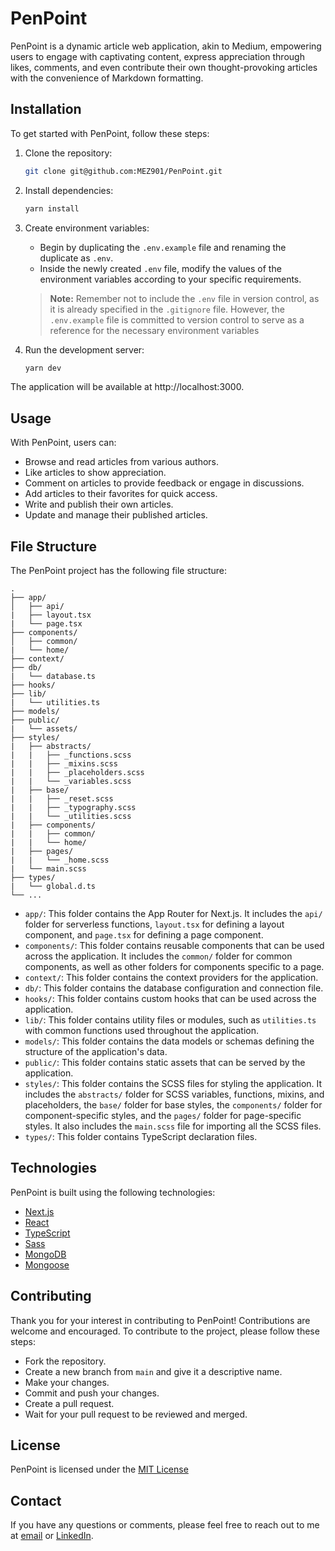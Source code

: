 # PenPoint

PenPoint is a dynamic article web application, akin to Medium, empowering users to engage with captivating content, express appreciation through likes, comments, and even contribute their own thought-provoking articles with the convenience of Markdown formatting.

## Installation

To get started with PenPoint, follow these steps:

1. Clone the repository:
    ```bash
    git clone git@github.com:MEZ901/PenPoint.git
    ```
2. Install dependencies:
   ```bash
   yarn install
   ```
3. Create environment variables:
   - Begin by duplicating the `.env.example` file and renaming the duplicate as `.env`.
   - Inside the newly created `.env` file, modify the values of the environment variables according to your specific requirements.

   > **Note:** Remember not to include the `.env` file in version control, as it is already specified in the `.gitignore` file. However, the `.env.example` file is committed to version control to serve as a reference for the necessary environment variables

4. Run the development server:
   ```bash
   yarn dev
   ```
The application will be available at http://localhost:3000.

## Usage

With PenPoint, users can:
- Browse and read articles from various authors.
- Like articles to show appreciation.
- Comment on articles to provide feedback or engage in discussions.
- Add articles to their favorites for quick access.
- Write and publish their own articles.
- Update and manage their published articles.

## File Structure

The PenPoint project has the following file structure:
```
.
├── app/
│   ├── api/
|   ├── layout.tsx
|   └── page.tsx
├── components/
│   ├── common/
|   └── home/
├── context/
├── db/
|   └── database.ts
├── hooks/
├── lib/
|   └── utilities.ts
├── models/
├── public/
|   └── assets/
├── styles/
|   ├── abstracts/
|   |   ├── _functions.scss
|   |   ├── _mixins.scss
|   |   ├── _placeholders.scss
|   |   └── _variables.scss
|   ├── base/
|   |   ├── _reset.scss
|   |   ├── _typography.scss
|   |   └── _utilities.scss
|   ├── components/
|   |   ├── common/
|   |   └── home/
|   ├── pages/
|   |   └── _home.scss
|   └── main.scss
├── types/
|   └── global.d.ts
└── ...
```
- `app/`: This folder contains the App Router for Next.js. It includes the `api/` folder for serverless functions, `layout.tsx` for defining a layout component, and `page.tsx` for defining a page component.
- `components/`: This folder contains reusable components that can be used across the application. It includes the `common/` folder for common components, as well as other folders for components specific to a page.
- `context/`: This folder contains the context providers for the application.
- `db/`: This folder contains the database configuration and connection file.
- `hooks/`: This folder contains custom hooks that can be used across the application.
- `lib/`: This folder contains utility files or modules, such as `utilities.ts` with common functions used throughout the application.
- `models/`: This folder contains the data models or schemas defining the structure of the application's data.
- `public/`: This folder contains static assets that can be served by the application.
- `styles/`: This folder contains the SCSS files for styling the application. It includes the `abstracts/` folder for SCSS variables, functions, mixins, and placeholders, the `base/` folder for base styles, the `components/` folder for component-specific styles, and the `pages/` folder for page-specific styles. It also includes the `main.scss` file for importing all the SCSS files.
- `types/`: This folder contains TypeScript declaration files.

## Technologies

PenPoint is built using the following technologies:
- [Next.js](https://nextjs.org/)
- [React](https://reactjs.org/)
- [TypeScript](https://www.typescriptlang.org/)
- [Sass](https://sass-lang.com/)
- [MongoDB](https://www.mongodb.com/)
- [Mongoose](https://mongoosejs.com/)
  
## Contributing

Thank you for your interest in contributing to PenPoint! Contributions are welcome and encouraged. To contribute to the project, please follow these steps:
- Fork the repository.
- Create a new branch from `main` and give it a descriptive name.
- Make your changes.
- Commit and push your changes.
- Create a pull request.
- Wait for your pull request to be reviewed and merged.

## License

PenPoint is licensed under the [MIT License](https://opensource.org/license/mit/)

## Contact

If you have any questions or comments, please feel free to reach out to me at [email](mailto:issammez44@gmail.com) or [LinkedIn](https://www.linkedin.com/in/mez901/).
